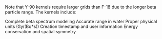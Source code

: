 Note that Y-90 kernels require larger grids than F-18 due to the longer beta particle range. The kernels include:

Complete beta spectrum modeling
Accurate range in water
Proper physical units (Gy/(Bq*s))
Creation timestamp and user information
Energy conservation and spatial symmetry